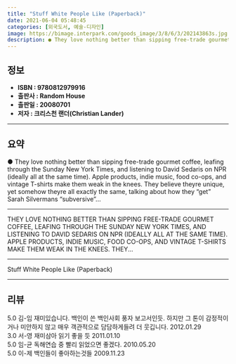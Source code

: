 ```yaml
---
title: "Stuff White People Like (Paperback)"
date: 2021-06-04 05:48:45
categories: [외국도서, 예술-디자인]
image: https://bimage.interpark.com/goods_image/3/8/6/3/202143863s.jpg
description: ● They love nothing better than sipping free-trade gourmet coffee, leafing through the Sunday New York Times, and listening to David Sedaris on NPR (ideally al
---
```


## **정보**

- **ISBN : 9780812979916**
- **출판사 : Random House**
- **출판일 : 20080701**
- **저자 : 크리스천 랜더(Christian Lander)**

------



## **요약**

●  They love nothing better than sipping free-trade gourmet coffee, leafing through the Sunday New York Times, and listening to David Sedaris on NPR (ideally all at the same time). Apple products, indie music, food co-ops, and vintage T-shirts make them weak in the knees. They believe theyre unique, yet somehow theyre all exactly the same, talking about how they “get” Sarah Silvermans “subversive”...

------

THEY LOVE NOTHING BETTER THAN SIPPING FREE-TRADE GOURMET COFFEE, LEAFING THROUGH THE SUNDAY NEW YORK TIMES, AND LISTENING TO DAVID SEDARIS ON NPR (IDEALLY ALL AT THE SAME TIME). APPLE PRODUCTS, INDIE MUSIC, FOOD CO-OPS, AND VINTAGE T-SHIRTS MAKE THEM WEAK IN THE KNEES. THEY... 

------


Stuff White People Like (Paperback) 

------


## **리뷰** 

5.0 김-임 재미있습니다.  백인이 쓴 백인사회 풍자 보고서인듯.  하지만 그 톤이 감정적이거나 미안하지 않고 매우 객관적으로 담담하게들려 더 웃깁니다. 2012.01.29 <br/>3.0 서-영 재미삼아 읽기 좋을 듯 2011.01.10 <br/>5.0 임-균 독해연습 중 빨리 읽었으면 좋겠다. 2010.05.20 <br/>5.0 이-제 백인들이 좋아하는것들 2009.11.23 <br/>